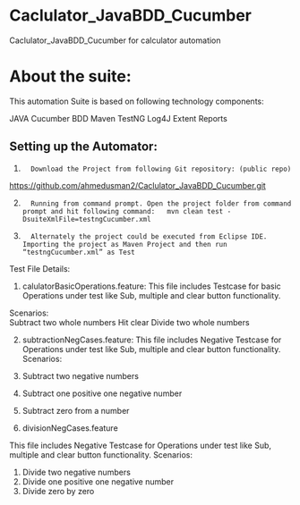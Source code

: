 # Caclulator_JavaBDD_Cucumber
Caclulator_JavaBDD_Cucumber for calculator automation 

# About the suite: 
This automation Suite is based on following technology components: 

JAVA 
Cucumber BDD 
Maven 
TestNG 
Log4J 
Extent Reports 
 
## Setting up the Automator: 
1.       Download the Project from following Git repository: (public repo)

https://github.com/ahmedusman2/Caclulator_JavaBDD_Cucumber.git
 
2.       Running from command prompt. Open the project folder from command prompt and hit following command:   mvn clean test -DsuiteXmlFile=testngCucumber.xml 

3.       Alternately the project could be executed from Eclipse IDE. Importing the project as Maven Project and then run “testngCucumber.xml” as Test 

Test File Details:

1. calulatorBasicOperations.feature: 
This file includes Testcase for basic Operations under test like Sub, multiple and clear button functionality. 

Scenarios:  
Subtract two whole numbers 
Hit clear 
Divide two whole numbers 
 

2. subtractionNegCases.feature: 
This file includes Negative Testcase for Operations under test like Sub, multiple and clear button functionality. 
Scenarios:  
1. Subtract two negative numbers 
2. Subtract one positive one negative number 
3. Subtract zero from a number 

3. divisionNegCases.feature 

This file includes Negative Testcase for Operations under test like Sub, multiple and clear button functionality. 
Scenarios:  
1. Divide two negative numbers 
2. Divide one positive one negative number 
3. Divide zero by zero 

 
